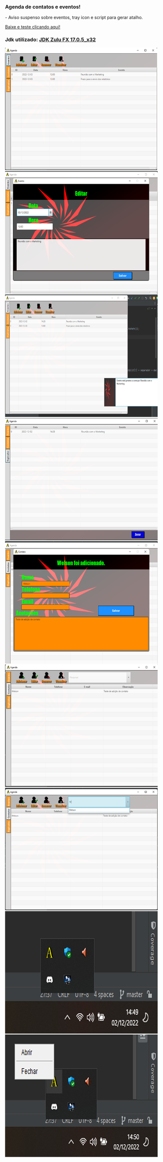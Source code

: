 ﻿<h3> Agenda de contatos e eventos!</h3>
<p> - Aviso suspenso sobre eventos, tray icon e script para gerar atalho. </p>
<a href="https://github.com/XawsLegior/agenda/tree/master/download"> Baixe e teste clicando aqui!</a>
<h3> Jdk utilizado: <a href="https://www.azul.com/downloads/?version=java-17-lts&os=windows&architecture=x86-32-bit&package=jdk-fx&show-old-builds=true"> JDK Zulu FX 17.0.5_x32 </a> </h3
<br>
<img src="https://github.com/XawsLegior/agenda/blob/master/prints/1.png" width="500px" height="400px"/>
<br>
<img src="https://github.com/XawsLegior/agenda/blob/master/prints/2.png" width="500px" height="400px"/>
<br>
<img src="https://github.com/XawsLegior/agenda/blob/master/prints/3.png" width="500px" height="400px"/>
<br>
<img src="https://github.com/XawsLegior/agenda/blob/master/prints/4.png" width="500px" height="400px"/>
<br>
<img src="https://github.com/XawsLegior/agenda/blob/master/prints/5.png" width="500px" height="400px"/>
<br>
<img src="https://github.com/XawsLegior/agenda/blob/master/prints/6.png" width="500px" height="400px"/>
<br>
<img src="https://github.com/XawsLegior/agenda/blob/master/prints/7.png" width="500px" height="400px"/>
<br>
<img src="https://github.com/XawsLegior/agenda/blob/master/prints/8.png" width="500px" height="400px"/>
<br>
<img src="https://github.com/XawsLegior/agenda/blob/master/prints/9.png" width="500px" height="400px"/>